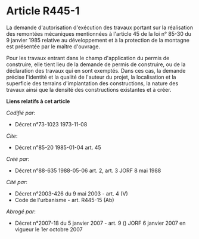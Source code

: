 # Article R445-1

La demande d'autorisation d'exécution des travaux portant sur la réalisation des remontées mécaniques mentionnées à l'article
45 de la loi n° 85-30 du 9 janvier 1985 relative au développement et à la protection de la montagne est présentée par le
maître d'ouvrage.

Pour les travaux entrant dans le champ d'application du permis de construire, elle tient lieu de la demande de permis de
construire, ou de la déclaration des travaux qui en sont exemptés. Dans ces cas, la demande précise l'identité et la qualité
de l'auteur du projet, la localisation et la superficie des terrains d'implantation des constructions, la nature des travaux
ainsi que la densité des constructions existantes et à créer.

**Liens relatifs à cet article**

_Codifié par_:

  - Décret n°73-1023 1973-11-08

_Cite_:

  - Décret n°85-20 1985-01-04 art. 45

_Créé par_:

  - Décret n°88-635 1988-05-06 art. 2, art. 3 JORF 8 mai 1988

_Cité par_:

  - Décret n°2003-426 du 9 mai 2003 - art. 4 (V)
  - Code de l'urbanisme - art. R445-15 (Ab)

_Abrogé par_:

  - Décret n°2007-18 du 5 janvier 2007 - art. 9 () JORF 6 janvier 2007 en vigueur le 1er octobre 2007
